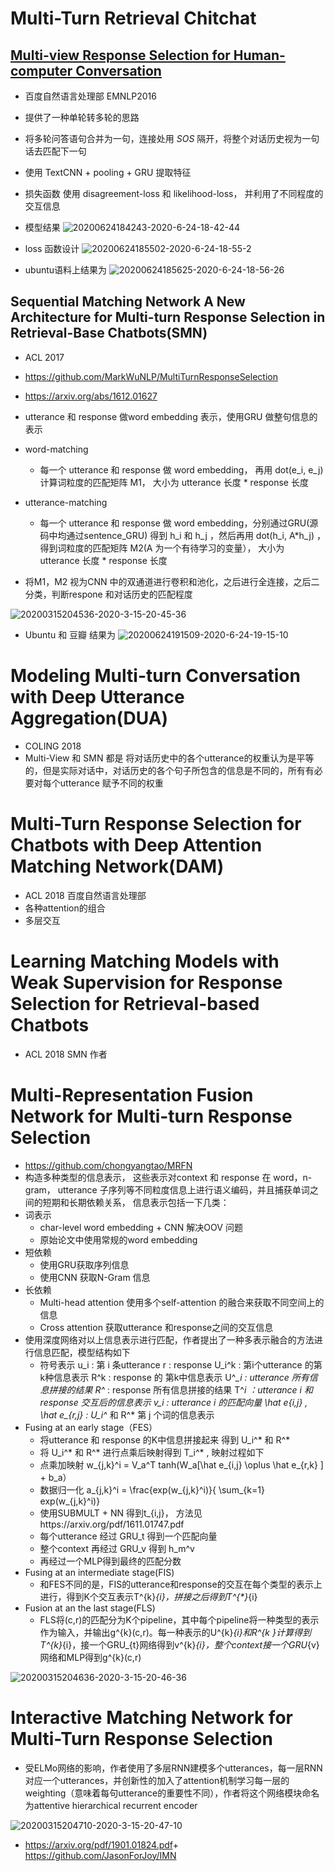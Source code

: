 # Multi-Turn Retrieval Chitchat

## [Multi-view Response Selection for Human-computer Conversation](https://www.aclweb.org/anthology/D16-1036.pdf)
+ 百度自然语言处理部 EMNLP2016
+ 提供了一种单轮转多轮的思路
+ 将多轮问答语句合并为一句，连接处用 _SOS_ 隔开，将整个对话历史视为一句话去匹配下一句
+ 使用 TextCNN + pooling + GRU 提取特征
+ 损失函数 使用 disagreement-loss 和 likelihood-loss， 并利用了不同程度的交互信息

+ 模型结果
![20200624184243-2020-6-24-18-42-44](https://blog-picture-bed.oss-cn-beijing.aliyuncs.com/blog/upload/20200624184243-2020-6-24-18-42-44)

+ loss 函数设计
![20200624185502-2020-6-24-18-55-2](https://blog-picture-bed.oss-cn-beijing.aliyuncs.com/blog/upload/20200624185502-2020-6-24-18-55-2)

+ ubuntu语料上结果为 
![20200624185625-2020-6-24-18-56-26](https://blog-picture-bed.oss-cn-beijing.aliyuncs.com/blog/upload/20200624185625-2020-6-24-18-56-26)


## Sequential Matching Network A New Architecture for Multi-turn Response Selection in Retrieval-Base Chatbots(SMN)
+ ACL 2017
+ https://github.com/MarkWuNLP/MultiTurnResponseSelection
+ https://arxiv.org/abs/1612.01627

+ utterance 和 response 做word embedding 表示，使用GRU 做整句信息的表示
+ word-matching 
    + 每一个 utterance 和 response 做 word embedding， 再用 dot(e_i, e_j)  计算词粒度的匹配矩阵 M1， 大小为 utterance 长度 * response 长度
+ utterance-matching
    + 每一个 utterance 和 response 做 word embedding，分别通过GRU(源码中均通过sentence_GRU) 得到 h_i  和 h_j ，然后再用 dot(h_i, A*h_j) ，得到词粒度的匹配矩阵 M2(A 为一个有待学习的变量）， 大小为 utterance 长度 * response 长度
+ 将M1，M2 视为CNN 中的双通道进行卷积和池化，之后进行全连接，之后二分类，判断respone 和对话历史的匹配程度

![20200315204536-2020-3-15-20-45-36](https://blog-picture-bed.oss-cn-beijing.aliyuncs.com/blog/upload/20200315204536-2020-3-15-20-45-36)
​
+ Ubuntu 和 豆瓣 结果为
![20200624191509-2020-6-24-19-15-10](https://blog-picture-bed.oss-cn-beijing.aliyuncs.com/blog/upload/20200624191509-2020-6-24-19-15-10)


# Modeling Multi-turn Conversation with Deep Utterance Aggregation(DUA)
+ COLING 2018
+ Multi-View 和 SMN 都是 将对话历史中的各个utterance的权重认为是平等的，但是实际对话中，对话历史的各个句子所包含的信息是不同的，所有有必要对每个utterance 赋予不同的权重

# Multi-Turn Response Selection for Chatbots with Deep Attention Matching Network(DAM)
+ ACL 2018 百度自然语言处理部
+ 各种attention的组合
+ 多层交互

# Learning Matching Models with Weak  Supervision for Response Selection for Retrieval-based Chatbots
+ ACL 2018 SMN 作者
# Multi-Representation Fusion Network for Multi-turn Response Selection
+ https://github.com/chongyangtao/MRFN
+ 构造多种类型的信息表示， 这些表示对context 和 response 在 word，n-gram， utterance 子序列等不同粒度信息上进行语义编码，并且捕获单词之间的短期和长期依赖关系， 信息表示包括一下几类：
+ 词表示
    + char-level word embedding + CNN 解决OOV 问题
    + 原始论文中使用常规的word embedding
+ 短依赖
    + 使用GRU获取序列信息
    + 使用CNN 获取N-Gram 信息
+ 长依赖
    + Multi-head attention 使用多个self-attention 的融合来获取不同空间上的信息
    + Cross attention 获取utterance 和response之间的交互信息
+ 使用深度网络对以上信息表示进行匹配，作者提出了一种多表示融合的方法进行信息匹配，模型结构如下
    + 符号表示
        u_i : 第 i 条utterance
        r : response
        U_i^k : 第i个utterance 的第k种信息表示
        R^k : response 的 第k中信息表示
        U^*_i :  utterance 所有信息拼接的结果
        R^* : response 所有信息拼接的结果
        T^*_i ：utterance i 和 response 交互后的信息表示
        v_i : utterance i 的匹配向量
        \hat e_{i,j} ,  \hat e_{r,j} :  U_i^*  和 R^* 第 j  个词的信息表示
+ Fusing at an early stage（FES）
    + 将utterance 和 response 的K中信息拼接起来 得到 U_i^*  和 R^* 
    + 将 U_i^* 和 R^* 进行点乘后映射得到 T_i^* , 映射过程如下
    + 点乘加映射
        w_{j,k}^i = V_a^T tanh(W_a[\hat e_{i,j} \oplus \hat e_{r,k} ] + b_a）  
    + 数据归一化 
        a_{j,k}^i = \frac{exp(w_{j,k}^i)}{ \sum_{k=1}  exp(w_{j,k}^i)} 
    + 使用SUBMULT + NN 得到t_{i,j}， 方法见https://arxiv.org/pdf/1611.01747.pdf
    + 每个utterance 经过 GRU_t 得到一个匹配向量
    + 整个context 再经过 GRU_v 得到 h_m^v 
    + 再经过一个MLP得到最终的匹配分数
+ Fusing at an intermediate stage(FIS)
    + 和FES不同的是，FIS的utterance和response的交互在每个类型的表示上进行，得到K个交互表示T^{k}_{i}，拼接之后得到T^{*}_{i}
+ Fusion at an the last stage(FLS)
    + FLS将(c,r)的匹配分为K个pipeline，其中每个pipeline将一种类型的表示作为输入，并输出g^{k}(c,r)。每一种表示的U^{k}_{i}和R^{k }计算得到T^{k}_{i}，接一个GRU_{t}网络得到v^{k}_{i}，整个context接一个GRU_{v}网络和MLP得到g^{k}(c,r)
    
![20200315204636-2020-3-15-20-46-36](https://blog-picture-bed.oss-cn-beijing.aliyuncs.com/blog/upload/20200315204636-2020-3-15-20-46-36)
​
# Interactive Matching Network for Multi-Turn Response Selection
+ 受ELMo网络的影响，作者使用了多层RNN建模多个utterances，每一层RNN对应一个utterances，并创新性的加入了attention机制学习每一层的weighting（意味着每句utterance的重要性不同），作者将这个网络模块命名为attentive hierarchical recurrent encoder

![20200315204710-2020-3-15-20-47-10](https://blog-picture-bed.oss-cn-beijing.aliyuncs.com/blog/upload/20200315204710-2020-3-15-20-47-10)


+ https://arxiv.org/pdf/1901.01824.pdf
​+ https://github.com/JasonForJoy/IMN